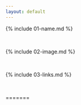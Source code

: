 ```yaml
---
layout: default
---
```


{% include 01-name.md %}


<br>

{% include 02-image.md %}

<br>

{% include 03-links.md %}

<br> 


=======
